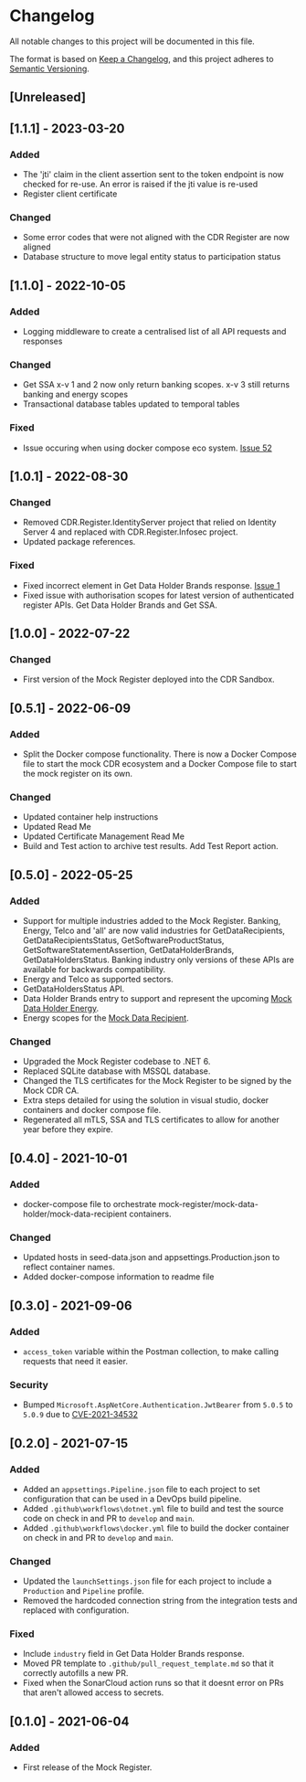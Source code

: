 # Changelog
All notable changes to this project will be documented in this file.

The format is based on [Keep a Changelog](https://keepachangelog.com/en/1.0.0/),
and this project adheres to [Semantic Versioning](https://semver.org/spec/v2.0.0.html).

## [Unreleased]

## [1.1.1] - 2023-03-20
### Added
- The 'jti' claim in the client assertion sent to the token endpoint is now checked for re-use.  An error is raised if the jti value is re-used
- Register client certificate

### Changed
- Some error codes that were not aligned with the CDR Register are now aligned
- Database structure to move legal entity status to participation status

## [1.1.0] - 2022-10-05
### Added
- Logging middleware to create a centralised list of all API requests and responses

### Changed
- Get SSA x-v 1 and 2 now only return banking scopes. x-v 3 still returns banking and energy scopes
- Transactional database tables updated to temporal tables

### Fixed
- Issue occuring when using docker compose eco system. [Issue 52](https://github.com/ConsumerDataRight/mock-data-recipient/issues/52)

## [1.0.1] - 2022-08-30
### Changed
- Removed CDR.Register.IdentityServer project that relied on Identity Server 4 and replaced with CDR.Register.Infosec project.
- Updated package references.

### Fixed
- Fixed incorrect element in Get Data Holder Brands response. [Issue 1](https://github.com/ConsumerDataRight/sandbox/issues/1)
- Fixed issue with authorisation scopes for latest version of authenticated register APIs. Get Data Holder Brands and Get SSA.

## [1.0.0] - 2022-07-22
### Changed
- First version of the Mock Register deployed into the CDR Sandbox.

## [0.5.1] - 2022-06-09
### Added
- Split the Docker compose functionality. There is now a Docker Compose file to start the mock CDR ecosystem and a Docker Compose file to start the mock register on its own.

### Changed
- Updated container help instructions
- Updated Read Me
- Updated Certificate Management Read Me
- Build and Test action to archive test results. Add Test Report action.

## [0.5.0] - 2022-05-25
### Added
- Support for multiple industries added to the Mock Register. Banking, Energy, Telco and 'all' are now valid industries for GetDataRecipients, GetDataRecipientsStatus, GetSoftwareProductStatus, GetSoftwareStatementAssertion, GetDataHolderBrands, GetDataHoldersStatus. Banking industry only versions of these APIs are available for backwards compatibility.
- Energy and Telco as supported sectors.
- GetDataHoldersStatus API.
- Data Holder Brands entry to support and represent the upcoming [Mock Data Holder Energy](https://github.com/ConsumerDataRight/mock-data-holder-energy).
- Energy scopes for the [Mock Data Recipient](https://github.com/ConsumerDataRight/mock-data-recipient).

### Changed
- Upgraded the Mock Register codebase to .NET 6.
- Replaced SQLite database with MSSQL database.
- Changed the TLS certificates for the Mock Register to be signed by the Mock CDR CA.
- Extra steps detailed for using the solution in visual studio, docker containers and docker compose file.
- Regenerated all mTLS, SSA and TLS certificates to allow for another year before they expire.

## [0.4.0] - 2021-10-01
### Added 
- docker-compose file to orchestrate mock-register/mock-data-holder/mock-data-recipient containers.

### Changed
- Updated hosts in seed-data.json and appsettings.Production.json to reflect container names.
- Added docker-compose information to readme file

## [0.3.0] - 2021-09-06
### Added
 - `access_token` variable within the Postman collection, to make calling requests that need it easier.

### Security
 - Bumped `Microsoft.AspNetCore.Authentication.JwtBearer` from `5.0.5` to `5.0.9` due to [CVE-2021-34532](https://github.com/advisories/GHSA-q7cg-43mg-qp69)

## [0.2.0] - 2021-07-15
### Added
- Added an `appsettings.Pipeline.json` file to each project to set configuration that can be used in a DevOps build pipeline.
- Added `.github\workflows\dotnet.yml` file to build and test the source code on check in and PR to `develop` and `main`.
- Added `.github\workflows\docker.yml` file to build the docker container on check in and PR to `develop` and `main`.

### Changed
- Updated the `launchSettings.json` file for each project to include a `Production` and `Pipeline` profile.
- Removed the hardcoded connection string from the integration tests and replaced with configuration.

### Fixed
- Include `industry` field in Get Data Holder Brands response.
- Moved PR template to `.github/pull_request_template.md` so that it correctly autofills a new PR.
- Fixed when the SonarCloud action runs so that it doesnt error on PRs that aren't allowed access to secrets.

## [0.1.0] - 2021-06-04
### Added
- First release of the Mock Register.
